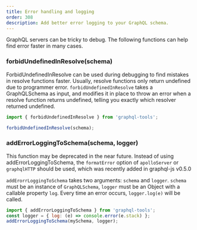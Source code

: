 ```yaml
---
title: Error handling and logging
order: 308
description: Add better error logging to your GraphQL schema.
---
```


GraphQL servers can be tricky to debug. The following functions can help find error faster in many cases.

<h3 id="forbidUndefinedInResolve" title="forbidUndefinedInResolve">
  forbidUndefinedInResolve(schema)
</h3>

ForbidUndefinedInResolve can be used during debugging to find mistakes in resolve functions faster. Usually, resolve functions only return undefined due to programmer error. `forbidUndefinedInResolve` takes a GraphQLSchema as input, and modifies it in place to throw an error when a resolve function returns undefined, telling you exactly which resolver returned undefined.
```js
import { forbidUndefinedInResolve } from 'graphql-tools';

forbidUndefinedInResolve(schema);
```


<h3 id="addErrorLoggingToSchema" title="addErrorLoggingToSchema">
  addErrorLoggingToSchema(schema, logger)
</h3>

This function may be deprecated in the near future. Instead of using addErrorLoggingToSchema, the `formatError` option of `apolloServer` or `graphqlHTTP` should be used, which was recently added in graphql-js v0.5.0

`addErorrLoggingToSchema` takes two arguments: `schema` and `logger`. `schema` must be an instance of `GraphQLSchema`, `logger` must be an Object with a callable property `log`. Every time an error occurs, `logger.log(e)` will be called.
```js
import { addErrorLoggingToSchema } from 'graphql-tools';
const logger = { log: (e) => console.error(e.stack) };
addErrorLoggingToSchema(mySchema, logger);
```
